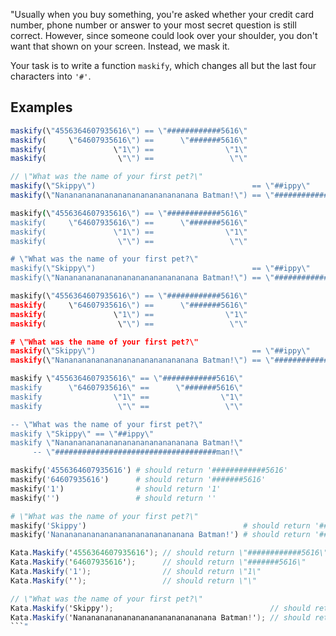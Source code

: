 "Usually when you buy something, you're asked whether your credit card number, phone number or answer to your most secret question is still correct. However, since someone could look over your shoulder, you don't want that shown on your screen. Instead, we mask it.

Your task is to write a function `maskify`, which changes all but the last four characters into `'#'`.

## Examples
```javascript
maskify(\"4556364607935616\") == \"############5616\"
maskify(     \"64607935616\") ==      \"#######5616\"
maskify(               \"1\") ==                \"1\"
maskify(                \"\") ==                 \"\"

// \"What was the name of your first pet?\"
maskify(\"Skippy\")                                   == \"##ippy\"
maskify(\"Nananananananananananananananana Batman!\") == \"####################################man!\"
```
```coffeescript
maskify(\"4556364607935616\") == \"############5616\"
maskify(     \"64607935616\") ==      \"#######5616\"
maskify(               \"1\") ==                \"1\"
maskify(                \"\") ==                 \"\"

# \"What was the name of your first pet?\"
maskify(\"Skippy\")                                   == \"##ippy\"
maskify(\"Nananananananananananananananana Batman!\") == \"####################################man!\"
```
```python
maskify(\"4556364607935616\") == \"############5616\"
maskify(     \"64607935616\") ==      \"#######5616\"
maskify(               \"1\") ==                \"1\"
maskify(                \"\") ==                 \"\"

# \"What was the name of your first pet?\"
maskify(\"Skippy\")                                   == \"##ippy\"
maskify(\"Nananananananananananananananana Batman!\") == \"####################################man!\"
```
```haskell
maskify \"4556364607935616\" == \"############5616\"
maskify      \"64607935616\" ==      \"#######5616\"
maskify                \"1\" ==                \"1\"
maskify                 \"\" ==                 \"\"

-- \"What was the name of your first pet?\"
maskify \"Skippy\" == \"##ippy\"
maskify \"Nananananananananananananananana Batman!\"
     -- \"####################################man!\"
```
```ruby
maskify('4556364607935616') # should return '############5616'
maskify('64607935616')      # should return '#######5616'
maskify('1')                # should return '1'
maskify('')                 # should return ''

# \"What was the name of your first pet?\"
maskify('Skippy')                                   # should return '##ippy'
maskify('Nananananananananananananananana Batman!') # should return '####################################man!'
```

```csharp
Kata.Maskify('4556364607935616'); // should return \"############5616\"
Kata.Maskify('64607935616');      // should return \"#######5616\"
Kata.Maskify('1');                // should return \"1\"
Kata.Maskify('');                 // should return \"\"

// \"What was the name of your first pet?\"
Kata.Maskify('Skippy');                                   // should return \"##ippy\"
Kata.Maskify('Nananananananananananananananana Batman!'); // should return \"####################################man!\"
```"